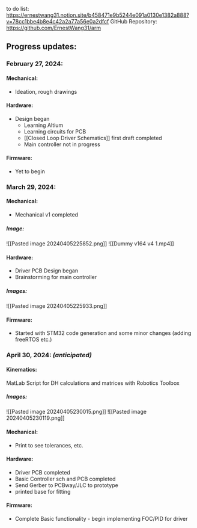 to do list: https://ernestwang31.notion.site/b458471e9b5244e091a0130e1382a888?v=78cc1bbe4b8e4c42a2a77a56e0a2dfcf
GitHub Repository: https://github.com/ErnestWang31/arm
## Progress updates:
### February 27, 2024:
#### Mechanical:
- Ideation, rough drawings
#### Hardware:
- Design began
	- Learning Altium
	- Learning circuits for PCB
	- [[Closed Loop Driver Schematics]] first draft completed
	- Main controller not in progress
#### Firmware:
- Yet to begin
### March 29, 2024:
#### Mechanical:
- Mechanical v1 completed
##### Image:
![[Pasted image 20240405225852.png]]
![[Dummy v164 v4 1.mp4]]
#### Hardware:
- Driver PCB Design began
- Brainstorming for main controller
##### Images:
![[Pasted image 20240405225933.png]]
#### Firmware:
- Started with STM32 code generation and some minor changes (adding freeRTOS etc.)
### April 30, 2024: *(anticipated)*
#### Kinematics:
MatLab Script for DH calculations and matrices with Robotics Toolbox
##### Images:
![[Pasted image 20240405230015.png]]
![[Pasted image 20240405230119.png]]
#### Mechanical:
- Print to see tolerances, etc.
#### Hardware:
- Driver PCB completed
- Basic Controller sch and PCB completed
- Send Gerber to PCBway/JLC to prototype
- printed base for fitting
#### Firmware:
- Complete Basic functionality - begin implementing FOC/PID for driver

